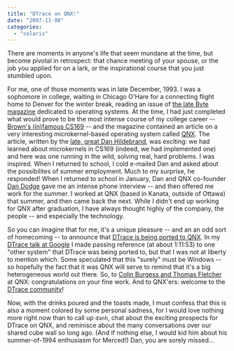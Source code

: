 ```yaml
---
title: "DTrace on QNX!"
date: "2007-11-08"
categories: 
  - "solaris"
---
```


There are moments in anyone's life that seem mundane at the time, but become pivotal in retrospect: that chance meeting of your spouse, or the job you applied for on a lark, or the inspirational course that you just stumbled upon.

For me, one of those moments was in late December, 1993. I was a sophomore in college, waiting in Chicago O'Hare for a connecting flight home to Denver for the winter break, reading an issue of [the late Byte magazine](http://en.wikipedia.org/wiki/Byte_(magazine)) dedicated to operating systems. At the time, I had just completed what would prove to be the most intense course of my college career -- [Brown's (in)famous CS169](http://dtrace.org/blogs/bmc/the_inculcation_of_systems_thinking) -- and the magazine contained an article on a very interesting microkernel-based operating system called [QNX](http://en.wikipedia.org/wiki/QNX). The article, written by the [late, great Dan Hildebrand](http://www.openqnx.com/index.php?name=News&file=article&sid=298), was exciting: we had learned about microkernels in CS169 (indeed, we had implemented one) and here was one running in the wild, solving real, hard problems. I was inspired. When I returned to school, I cold e-mailed Dan and asked about the possibilites of summer employment. Much to my surprise, he responded! When I returned to school in January, Dan and QNX co-founder [Dan Dodge](http://en.wikipedia.org/wiki/Dan_Dodge) gave me an intense phone interview -- and then offered me work for the summer. I worked at QNX (based in Kanata, outside of Ottawa) that summer, and then came back the next. While I didn't end up working for QNX after graduation, I have always thought highly of the company, the people -- and especially the technology.

So you can imagine that for me, it's a unique pleasure -- and an an odd sort of homecoming -- to announce that [DTrace is being ported to QNX](http://sendreceivereply.wordpress.com/2007/11/08/i-trace-you-trace-what-about-dtrace/). In my [DTrace talk at Google](xxx) I made passing reference (at about 1:11:53) to one "other system" that DTrace was being ported to, but that I was not at liberty to mention which. Some speculated that this "surely" must be Windows -- so hopefully the fact that it was QNX will serve to remind that it's a big heterogeneous world out there. So, to [Colin Burgess and Thomas Fletcher](http://sendreceivereply.wordpress.com/about/) at QNX: congratulations on your fine work. And to QNX'ers: welcome to the [DTrace community](http://www.opensolaris.org/os/community/dtrace/)!

Now, with the drinks poured and the toasts made, I must confess that this is also a moment colored by some personal sadness, for I would love nothing more right now than to call up `danh`, chat about the exciting prospects for DTrace on QNX, and reminisce about the many conversations over our shared cube wall so long ago. (And if nothing else, I would kid him about his summer-of-1994 enthusiasm for Merced!) Dan, you are sorely missed...
